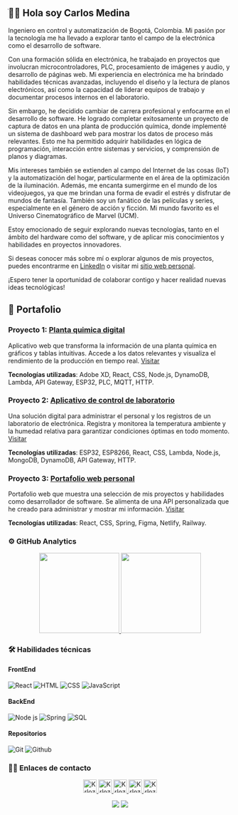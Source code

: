 ## ֺ👋🏼 Hola soy Carlos Medina

Ingeniero en control y automatización de Bogotá, Colombia. Mi pasión por la tecnología me ha llevado a explorar tanto el campo de la electrónica como el desarrollo de software.

Con una formación sólida en electrónica, he trabajado en proyectos que involucran microcontroladores, PLC, procesamiento de imágenes y audio, y desarrollo de páginas web. Mi experiencia en electrónica me ha brindado habilidades técnicas avanzadas, incluyendo el diseño y la lectura de planos electrónicos, así como la capacidad de liderar equipos de trabajo y documentar procesos internos en el laboratorio.

Sin embargo, he decidido cambiar de carrera profesional y enfocarme en el desarrollo de software. He logrado completar exitosamente un proyecto de captura de datos en una planta de producción química, donde implementé un sistema de dashboard web para mostrar los datos de proceso más relevantes. Esto me ha permitido adquirir habilidades en lógica de programación, interacción entre sistemas y servicios, y comprensión de planos y diagramas.

Mis intereses también se extienden al campo del Internet de las cosas (IoT) y la automatización del hogar, particularmente en el área de la optimización de la iluminación. Además, me encanta sumergirme en el mundo de los videojuegos, ya que me brindan una forma de evadir el estrés y disfrutar de mundos de fantasía. También soy un fanático de las películas y series, especialmente en el género de acción y ficción. Mi mundo favorito es el Universo Cinematográfico de Marvel (UCM).

Estoy emocionado de seguir explorando nuevas tecnologías, tanto en el ámbito del hardware como del software, y de aplicar mis conocimientos y habilidades en proyectos innovadores.

Si deseas conocer más sobre mí o explorar algunos de mis proyectos, puedes encontrarme en [LinkedIn](www.linkedin.com/in/krlozmedina) o visitar mi [sitio web personal](https://krlozmedina.com/).

¡Espero tener la oportunidad de colaborar contigo y hacer realidad nuevas ideas tecnológicas!

## 💼 Portafolio

### Proyecto 1: [Planta quimica digital](https://github.com/Tranformacion-Digital)

Aplicativo web que transforma la información de una planta química en gráficos y tablas intuitivas. Accede a los datos relevantes y visualiza el rendimiento de la producción en tiempo real. [Visitar](https://grado.onrender.com/)

**Tecnologías utilizadas**: Adobe XD, React, CSS, Node.js, DynamoDB, Lambda, API Gateway, ESP32, PLC, MQTT, HTTP.

### Proyecto 2: [Aplicativo de control de laboratorio](https://github.com/Laboratorio-Electronica)

Una solución digital para administrar el personal y los registros de un laboratorio de electrónica. Registra y monitorea la temperatura ambiente y la humedad relativa para garantizar condiciones óptimas en todo momento. [Visitar](https://tubular-profiterole-64b7dd.netlify.app/records)

**Tecnologías utilizadas**: ESP32, ESP8266, React, CSS, Lambda, Node.js, MongoDB, DynamoDB, API Gateway, HTTP.

### Proyecto 3: [Portafolio web personal](https://github.com/KrlozMedina/Portafolio)

Portafolio web que muestra una selección de mis proyectos y habilidades como desarrollador de software. Se alimenta de una API personalizada que he creado para administrar y mostrar mi información. [Visitar](https://krlozmedina.com/)

**Tecnologías utilizadas**: React, CSS, Spring, Figma, Netlify, Railway.

### ⚙️ GitHub Analytics

<p align="center">
<a href="https://github.com/KrlozMedina">
  <img height="180em" src="https://github-readme-stats-eight-theta.vercel.app/api?username=KrlozMedina&show_icons=true&hide=&count_private=true&title_color=0891b2&text_color=ffffff&icon_color=0891b2&bg_color=1c1917&hide_border=true&show_icons=true"/>
  <img height="180em" src="https://github-readme-stats-eight-theta.vercel.app/api/top-langs/?username=KrlozMedina&layout=compact&langs_count=8&title_color=0891b2&text_color=ffffff&icon_color=0891b2&bg_color=1c1917&hide_border=true&locale=en&custom_title=Top%20%Languages"/>
</a>
</p>

### 🛠 Habilidades técnicas

#### FrontEnd
![React](https://img.shields.io/badge/React-5ED3F3?style=for-the-badge&logo=react&logoColor=black)
![HTML](https://img.shields.io/badge/HTML5-E34F26?style=for-the-badge&logo=html5&logoColor=white)
![CSS](https://img.shields.io/badge/CSS3-1572B6?style=for-the-badge&logo=css3&logoColor=white)
![JavaScript](https://img.shields.io/badge/JavaScript-323330?style=for-the-badge&logo=javascript&logoColor=F7DF1E)

#### BackEnd
![Node js](https://img.shields.io/badge/Node.js-339933?style=for-the-badge&logo=nodedotjs&logoColor=white)
![Spring](https://img.shields.io/badge/Spring-80ea6e?style=for-the-badge&logo=spring&logoColor=white)
![SQL](https://img.shields.io/badge/SQL-FFFFFF?style=for-the-badge&logo=mysql&logoColor=black)

#### Repositorios
![Git](https://img.shields.io/badge/Git-F05032?style=for-the-badge&logo=git&logoColor=white)
![Github](https://img.shields.io/badge/GitHub-100000?style=for-the-badge&logo=github&logoColor=white)

### 🤝🏻 Enlaces de contacto

<p align="center">
  <a href="mailto:kamedinal16@gmail.com">
    <img src="https://www.vectorlogo.zone/logos/gmail/gmail-tile.svg" alt="KrlozMedina's Email" height="30" width="30">
  </a>
  
  <a href="https://www.youtube.com/@krloz_medina">
    <img src="https://www.vectorlogo.zone/logos/youtube/youtube-tile.svg" alt="KrlozMedina's YouTube Channel" height="30" width="30">
  </a>

  <a href="https://www.linkedin.com/in/carlos-alidio-medina-l%C3%B3pez-62406991/">
    <img src="https://www.vectorlogo.zone/logos/linkedin/linkedin-icon.svg" alt="KrlozMedina's LinkedIn Profile" height="30" width="30">
  </a>
  
  <a href="https://www.facebook.com/k.medina16/">
    <img src="https://www.vectorlogo.zone/logos/facebook/facebook-tile.svg" alt="KrlozMedina's Facebook Profile" height="30" width="30">
  </a>
  
  <a href="https://twitter.com/Krloz_Medina">
    <img src="https://www.vectorlogo.zone/logos/twitter/twitter-tile.svg" alt="KrlozMedina's Twitter" height="30" width="30">
  </a>
</p>

<p align="center">
<img src="https://komarev.com/ghpvc/?username=KrlozMedins&style=flat-square"/> 
<img src="https://visitor-badge.glitch.me/badge?page_id=KrlozMedina.KrlozMedina"/> 
</a>
</p>
